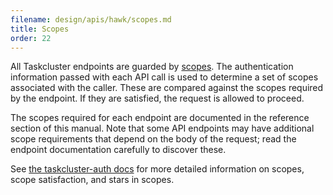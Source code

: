 ```yaml
---
filename: design/apis/hawk/scopes.md
title: Scopes
order: 22
---
```


All Taskcluster endpoints are guarded by [scopes](scopes). The authentication
information passed with each API call is used to determine a set of scopes
associated with the caller. These are compared against the scopes required by
the endpoint. If they are satisfied, the request is allowed to proceed.

The scopes required for each endpoint are documented in the reference section
of this manual. Note that some API endpoints may have additional scope
requirements that depend on the body of the request; read the endpoint
documentation carefully to discover these.

See [the taskcluster-auth
docs](/docs/reference/platform/auth/scopes) for more detailed
information on scopes, scope satisfaction, and stars in scopes.

